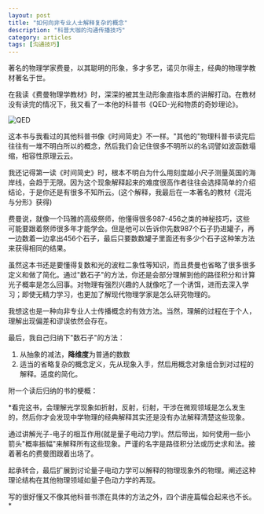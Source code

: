 ```yaml
---
layout: post
title: "如何向非专业人士解释复杂的概念"
description: "科普大咖的沟通传播技巧"
category: articles
tags: [沟通技巧]
---
```



著名的物理学家费曼，以其聪明的形象，多才多艺，诺贝尔得主，经典的物理学教材著名于世。

在我读《费曼物理学教材》时，深深的被其生动形象直指本质的讲解打动。在教材没有读完的情况下，我又看了一本他的科普书《QED-光和物质的奇妙理论》。

![QED](http://img3.douban.com/lpic/s24560282.jpg)

这本书与我看过的其他科普书像《时间简史》不一样。"其他的"物理科普书读完后往往有一堆不明白所以的概念，然后我们会记住很多不明所以的名词譬如波函数塌缩，相容性原理云云。

我还记得第一读《时间简史》时，根本不明白为什么用刻度越小尺子测量英国的海岸线，会趋于无限。因为这个现象解释起来的难度很高作者往往会选择简单的介绍结论，于是你还是有很多不知所云。(这个解释，我最后在一本著名的教材《混沌与分形》获得)

费曼说，就像一个玛雅的高级祭师，他懂得很多987-456之类的神秘技巧，这些可能要跟着祭师很多年才能学会。但是他可以告诉你先数987个石子扔进罐子，再一边数着一边拿出456个石子，最后只要数数罐子里面还有多少个石子这种笨方法来获得相同的结果。

虽然这本书还是要懂得复数和光的波粒二象性等知识，而且费曼也省略了很多很多定义和做了简化。通过"数石子"的方法，你还是会部分理解到他的路径积分和计算光子概率是怎么回事。对物理有强烈兴趣的人就像吃了一个诱饵，进而去深入学习；即使无精力学习，也更加了解现代物理学家是怎么研究物理的。

我想这也是一种向非专业人士传播概念的有效方法。当然，理解的过程在于个人，理解出现偏差和谬误依然会存在。

最后，我自己归纳下"数石子"的方法：

1. 从抽象的减法，**降维度**为普通的数数
2. 适当的省略复杂的概念定义，先从现象入手，然后用概念对象组合到对过程的解释。适度的简化。


附一个读后归纳的书的梗概：

*看完这书，会理解光学现象如折射，反射，衍射，干涉在微观领域是怎么发生的，然后你才会发现中学物理的经典解释其实还是没有办法解释清楚这些现象。

通过讲解光子-电子的相互作用(就是量子电动力学)。然后带出，如何使用一些小箭头"概率振幅"来解释所有这些现象。严谨的名字是路径积分法或历史求和法。接着著名的费曼图跟着出场了。

起承转合，最后扩展到讨论量子电动力学可以解释的物理现象外的物理。阐述这种理论结构在其他物理领域如量子色动力学的再现。

写的很好懂又不像其他科普书漂在具体的方法之外，四个讲座篇幅合起来也不长。*
